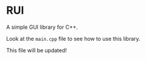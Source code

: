 # RUI

A simple GUI library for C++.

Look at the `main.cpp` file to see how to use this library.

This file will be updated!

